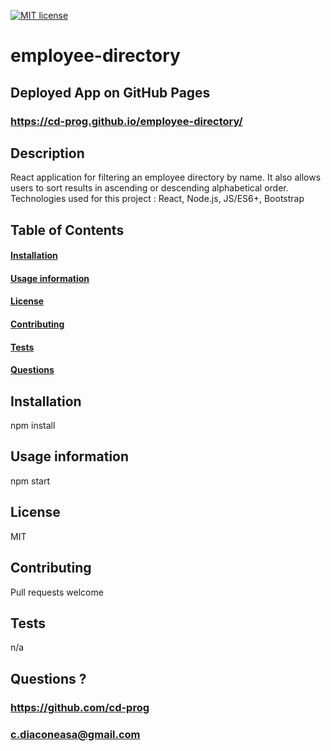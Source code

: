 
[![MIT license](https://img.shields.io/badge/License-MIT-blue.svg)](https://lbesson.mit-license.org/)

# employee-directory
## Deployed App on GitHub Pages
### https://cd-prog.github.io/employee-directory/

## Description
React application for filtering an employee directory by name. It  also allows users to sort results in ascending or descending alphabetical order.\
Technologies used for this project : React, Node.js, JS/ES6+, Bootstrap



## Table of Contents
#### [Installation](https://github.com/CD-prog/employee-directory#installation-1)
#### [Usage information](https://github.com/CD-prog/employee-directory#usage-information-1)
#### [License](https://github.com/CD-prog/employee-directory#license-1)
#### [Contributing](https://github.com/CD-prog/employee-directory#contributing-1)
#### [Tests](https://github.com/CD-prog/employee-directory#tests-1)
#### [Questions](https://github.com/CD-prog/employee-directory#questions-)


## Installation
npm install

## Usage information
npm start

## License
MIT

## Contributing
Pull requests welcome

## Tests
n/a

## Questions ?
### https://github.com/cd-prog
### c.diaconeasa@gmail.com
